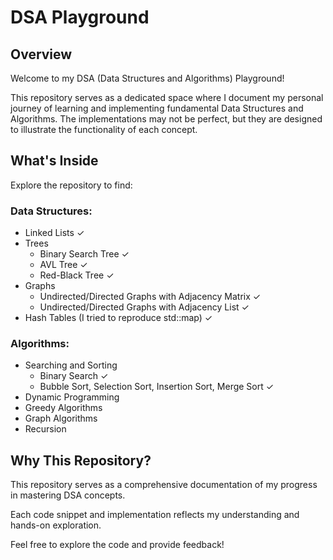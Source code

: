 # DSA Playground

## Overview

Welcome to my DSA (Data Structures and Algorithms) Playground! 

This repository serves as a dedicated space where I document my personal journey of learning and implementing fundamental Data Structures and Algorithms. The implementations may not be perfect, but they are designed to illustrate the functionality of each concept.

## What's Inside

Explore the repository to find:

### Data Structures:

- Linked Lists ✓
- Trees
    - Binary Search Tree ✓
    - AVL Tree ✓
    - Red-Black Tree ✓
- Graphs
    - Undirected/Directed Graphs with Adjacency Matrix ✓
    - Undirected/Directed Graphs with Adjacency List ✓
- Hash Tables (I tried to reproduce std::map) ✓


### Algorithms:

- Searching and Sorting
    - Binary Search ✓
    - Bubble Sort, Selection Sort, Insertion Sort, Merge Sort ✓
- Dynamic Programming
- Greedy Algorithms
- Graph Algorithms
- Recursion

## Why This Repository?

This repository serves as a comprehensive documentation of my progress in mastering DSA concepts. 

Each code snippet and implementation reflects my understanding and hands-on exploration.

Feel free to explore the code and provide feedback!

